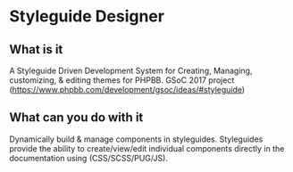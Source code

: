 # Styleguide Designer

## What is it
A Styleguide Driven Development System for Creating, Managing, customizing, & editing themes for PHPBB. GSoC 2017 project (https://www.phpbb.com/development/gsoc/ideas/#styleguide)

## What can you do with it
Dynamically build & manage components in styleguides. Styleguides provide the ability to create/view/edit individual components directly in the documentation using (CSS/SCSS/PUG/JS).
